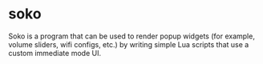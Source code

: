 # soko

Soko is a program that can be used to render popup widgets (for example, volume sliders, wifi configs, etc.) by writing simple Lua scripts that use a custom immediate mode UI.
